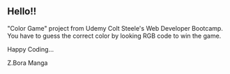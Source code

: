 ## Hello!!
	
"Color Game" project from Udemy Colt Steele's Web Developer Bootcamp. 
You have to guess the correct color by looking RGB code to win the game.	

Happy Coding...

Z.Bora Manga
